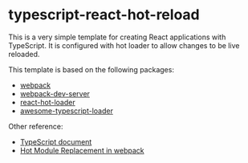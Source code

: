 # typescript-react-hot-reload

This is a very simple template for creating React applications with TypeScript. It is configured with hot loader to allow changes to be live reloaded. 

This template is based on the following packages: 

* [webpack](https://webpack.js.org/)
* [webpack-dev-server](https://github.com/webpack/webpack-dev-server)
* [react-hot-loader](https://github.com/gaearon/react-hot-loader)
* [awesome-typescript-loader](https://github.com/s-panferov/awesome-typescript-loader)

Other reference:

* [TypeScript document](https://www.typescriptlang.org/docs/handbook/react-&-webpack.html)
* [Hot Module Replacement in webpack](https://webpack.js.org/guides/hmr-react/)